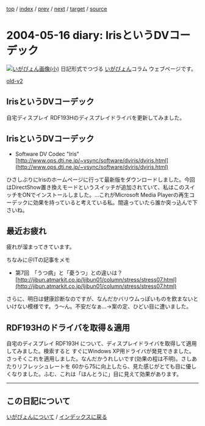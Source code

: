 [top](https://igapyon.github.io/diary/) 
 / [index](https://igapyon.github.io/diary/2004/index.html) 
 / [prev](https://igapyon.github.io/diary/2004/ig040515.html) 
 / [next](https://igapyon.github.io/diary/2004/ig040518.html) 
 / [target](https://igapyon.github.io/diary/2004/ig040516.html) 
 / [source](https://github.com/igapyon/diary/blob/gh-pages/2004/ig040516.html.src.md) 

2004-05-16 diary: IrisというDVコーデック
=====================================================================================================
[![いがぴょん画像(小)](https://igapyon.github.io/diary/images/iga200306s.jpg "いがぴょん")](https://igapyon.github.io/diary/memo/memoigapyon.html) 日記形式でつづる [いがぴょん](https://igapyon.github.io/diary/memo/memoigapyon.html)コラム ウェブページです。

[old-v2](ig040516-orig.html)

## IrisというDVコーデック

自宅ディスプレイ RDF193Hのディスプレイドライバを更新してみました。


## IrisというDVコーデック

* Software DV Codec "Iris"
  [http://www.ops.dti.ne.jp/~vsync/software/dviris/dviris.html](http://www.ops.dti.ne.jp/~vsync/software/dviris/dviris.html)

ひさしぶりにIrisのホームページに行って最新版をダウンロードしました。今回はDirectShow置き換えモードというスイッチが追加されていて、私はこのスイッチをONでインストールしました。…これがMicrosoft Media Playerの再生コーデックに効果を持っていると考えている私。間違っていたら誰か突っ込んで下さいね。

## 最近お疲れ

疲れが溜まってきています。

ちなみに＠ITの記事をメモ

* 第7回　「うつ病」と「憂うつ」との違いは？
  [http://jibun.atmarkit.co.jp/ljibun01/column/stress/stress07.html](http://jibun.atmarkit.co.jp/ljibun01/column/stress/stress07.html)

さらに、明日は健康診断なのですが、なんだかバリウムっぽいものを飲まないといけない模様です。う～ん。不安だなぁ…→案の定、ひどい目に遭いました。

## RDF193Hのドライバを取得＆適用

自宅のディスプレイ RDF193H について、ディスプレイドライバを取得して適用してみました。検索すると すぐにWindows XP用ドライバが発見できました。さっそくこれを適用しました。なんだかうれしいです(効果の程は不明)。さしあたりリフレッシュレートを 60から75に向上したら、見た感じがとても目に優しくなりました。ふむ、これは「ほんとうに」目に見えて効果があります。

----------------------------------------------------------------------------------------------------

## この日記について
[いがぴょんについて](https://igapyon.github.io/diary/memo/memoigapyon.html) / [インデックスに戻る](https://igapyon.github.io/diary/idxall.html)
